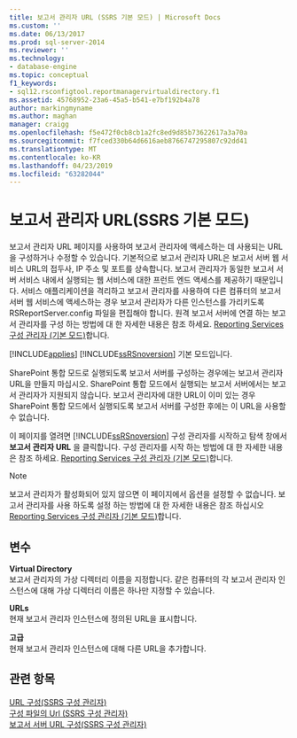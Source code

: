 ```yaml
---
title: 보고서 관리자 URL (SSRS 기본 모드) | Microsoft Docs
ms.custom: ''
ms.date: 06/13/2017
ms.prod: sql-server-2014
ms.reviewer: ''
ms.technology:
- database-engine
ms.topic: conceptual
f1_keywords:
- sql12.rsconfigtool.reportmanagervirtualdirectory.f1
ms.assetid: 45768952-23a6-45a5-b541-e7bf192b4a78
author: markingmyname
ms.author: maghan
manager: craigg
ms.openlocfilehash: f5e472f0cb8cb1a2fc8ed9d85b73622617a3a70a
ms.sourcegitcommit: f7fced330b64d6616aeb8766747295807c92dd41
ms.translationtype: MT
ms.contentlocale: ko-KR
ms.lasthandoff: 04/23/2019
ms.locfileid: "63282044"
---
```

# <a name="report-manager-url-ssrs-native-mode"></a>보고서 관리자 URL(SSRS 기본 모드)
  보고서 관리자 URL 페이지를 사용하여 보고서 관리자에 액세스하는 데 사용되는 URL을 구성하거나 수정할 수 있습니다. 기본적으로 보고서 관리자 URL은 보고서 서버 웹 서비스 URL의 접두사, IP 주소 및 포트를 상속합니다. 보고서 관리자가 동일한 보고서 서버 서비스 내에서 실행되는 웹 서비스에 대한 프런트 엔드 액세스를 제공하기 때문입니다. 서비스 애플리케이션을 격리하고 보고서 관리자를 사용하여 다른 컴퓨터의 보고서 서버 웹 서비스에 액세스하는 경우 보고서 관리자가 다른 인스턴스를 가리키도록 RSReportServer.config 파일을 편집해야 합니다. 원격 보고서 서버에 연결 하는 보고서 관리자를 구성 하는 방법에 대 한 자세한 내용은 참조 하세요. [Reporting Services 구성 관리자 &#40;기본 모드&#41;](../../../2014/sql-server/install/reporting-services-configuration-manager-native-mode.md)합니다.  
  
 [!INCLUDE[applies](../../includes/applies-md.md)] [!INCLUDE[ssRSnoversion](../../includes/ssrsnoversion-md.md)] 기본 모드입니다.  
  
 SharePoint 통합 모드로 실행되도록 보고서 서버를 구성하는 경우에는 보고서 관리자 URL을 만들지 마십시오. SharePoint 통합 모드에서 실행되는 보고서 서버에서는 보고서 관리자가 지원되지 않습니다. 보고서 관리자에 대한 URL이 이미 있는 경우 SharePoint 통합 모드에서 실행되도록 보고서 서버를 구성한 후에는 이 URL을 사용할 수 없습니다.  
  
 이 페이지를 열려면 [!INCLUDE[ssRSnoversion](../../includes/ssrsnoversion-md.md)] 구성 관리자를 시작하고 탐색 창에서 **보고서 관리자 URL** 을 클릭합니다. 구성 관리자를 시작 하는 방법에 대 한 자세한 내용은 참조 하세요. [Reporting Services 구성 관리자 &#40;기본 모드&#41;](../../../2014/sql-server/install/reporting-services-configuration-manager-native-mode.md)합니다.  
  
> [!NOTE]  
>  보고서 관리자가 활성화되어 있지 않으면 이 페이지에서 옵션을 설정할 수 없습니다. 보고서 관리자를 사용 하도록 설정 하는 방법에 대 한 자세한 내용은 참조 하십시오 [Reporting Services 구성 관리자 &#40;기본 모드&#41;](../../../2014/sql-server/install/reporting-services-configuration-manager-native-mode.md)합니다.  
  
## <a name="options"></a>변수  
 **Virtual Directory**  
 보고서 관리자의 가상 디렉터리 이름을 지정합니다. 같은 컴퓨터의 각 보고서 관리자 인스턴스에 대해 가상 디렉터리 이름은 하나만 지정할 수 있습니다.  
  
 **URLs**  
 현재 보고서 관리자 인스턴스에 정의된 URL을 표시합니다.  
  
 **고급**  
 현재 보고서 관리자 인스턴스에 대해 다른 URL을 추가합니다.  
  
## <a name="see-also"></a>관련 항목  
 [URL 구성&#40;SSRS 구성 관리자&#41;](../../reporting-services/install-windows/configure-a-url-ssrs-configuration-manager.md)   
 [구성 파일의 Url &#40;SSRS 구성 관리자&#41;](../../reporting-services/install-windows/urls-in-configuration-files-ssrs-configuration-manager.md)   
 [보고서 서버 URL 구성&#40;SSRS 구성 관리자&#41;](../../reporting-services/install-windows/configure-report-server-urls-ssrs-configuration-manager.md)  
  
  
